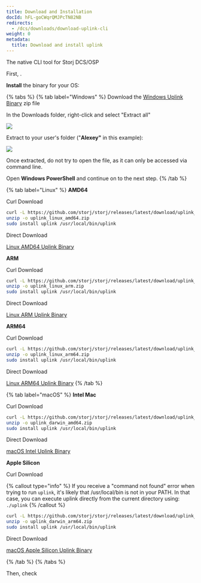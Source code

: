 ```yaml
---
title: Download and Installation
docId: hFL-goCWqrQMJPcTN82NB
redirects:
  - /dcs/downloads/download-uplink-cli
weight: 0
metadata:
  title: Download and install uplink
---
```


The native CLI tool for Storj DCS/OSP

First, [](docId:HeEf9wiMdlQx9ZdS_-oZS).

**Install** the binary for your OS:

{% tabs %}
{% tab label="Windows" %}
Download the [Windows Uplink Binary](https://github.com/storj/storj/releases/latest/download/uplink_windows_amd64.zip) zip file

In the Downloads folder, right-click and select "Extract all"

![](https://link.storjshare.io/raw/jua7rls6hkx5556qfcmhrqed2tfa/docs/images/3pxVa-qpfcR1iuwSu-osg_win-01.png)

Extract to your user's folder ("**Alexey"** in this example):

![](https://link.storjshare.io/raw/jua7rls6hkx5556qfcmhrqed2tfa/docs/images/5VOWlcnwm4uurnq7IqooH_win-02.png)

Once extracted, do not try to open the file, as it can only be accessed via command line.

Open **Windows PowerShell** and continue on to the next step.
{% /tab %}

{% tab label="Linux" %}
**AMD64**

Curl Download

```bash
curl -L https://github.com/storj/storj/releases/latest/download/uplink_linux_amd64.zip -o uplink_linux_amd64.zip
unzip -o uplink_linux_amd64.zip
sudo install uplink /usr/local/bin/uplink
```

Direct Download

[Linux AMD64 Uplink Binary](https://github.com/storj/storj/releases/latest/download/uplink_linux_amd64.zip)

**ARM**

Curl Download

```bash
curl -L https://github.com/storj/storj/releases/latest/download/uplink_linux_arm.zip -o uplink_linux_arm.zip
unzip -o uplink_linux_arm.zip
sudo install uplink /usr/local/bin/uplink
```

Direct Download

[Linux ARM Uplink Binary](https://github.com/storj/storj/releases/latest/download/uplink_linux_arm.zip)

**ARM64**

Curl Download

```bash
curl -L https://github.com/storj/storj/releases/latest/download/uplink_linux_arm64.zip -o uplink_linux_arm64.zip
unzip -o uplink_linux_arm64.zip
sudo install uplink /usr/local/bin/uplink
```

Direct Download

[Linux ARM64 Uplink Binary](https://github.com/storj/storj/releases/latest/download/uplink_linux_arm64.zip)
{% /tab %}

{% tab label="macOS" %}
**Intel Mac**

Curl Download

```bash
curl -L https://github.com/storj/storj/releases/latest/download/uplink_darwin_amd64.zip -o uplink_darwin_amd64.zip
unzip -o uplink_darwin_amd64.zip
sudo install uplink /usr/local/bin/uplink
```

Direct Download

[macOS Intel Uplink Binary](https://github.com/storj/storj/releases/latest/download/uplink_darwin_amd64.zip)

**Apple Silicon**

Curl Download

{% callout type="info" %}
If you receive a "command not found" error when trying to run `uplink`, it's likely that /usr/local/bin is not in your PATH.
In that case, you can execute uplink directly from the current directory using: `./uplink`
{% /callout %}

```bash
curl -L https://github.com/storj/storj/releases/latest/download/uplink_darwin_arm64.zip -o uplink_darwin_arm64.zip
unzip -o uplink_darwin_arm64.zip
sudo install uplink /usr/local/bin/uplink
```

Direct Download

[macOS Apple Silicon Uplink Binary](https://github.com/storj/storj/releases/latest/download/uplink_darwin_arm64.zip)

{% /tab %}
{% /tabs %}

Then, check [](docId:TbMdOGCAXNWyPpQmH6EOq)
